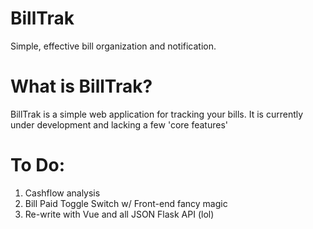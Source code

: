 # BillTrak
Simple, effective bill organization and notification.

# What is BillTrak?
BillTrak is a simple web application for tracking your bills. It is currently under development and lacking a few 'core features'

# To Do:
1. Cashflow analysis
2. Bill Paid Toggle Switch w/ Front-end fancy magic
3. Re-write with Vue and all JSON Flask API (lol)

